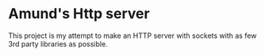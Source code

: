 # Amund's Http server

This project is my attempt to make an HTTP server with sockets with as few 3rd party libraries as possible.